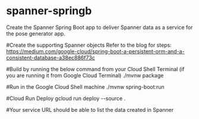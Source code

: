 # spanner-springb
Create the Spanner Spring Boot app to deliver Spanner data as a service for the pose generator app.

#Create the supporting Spanner objects
Refer to the blog for steps: https://medium.com/google-cloud/spring-boot-a-persistent-orm-and-a-consistent-database-a38ec886f73c

#Build by running the below command from your Cloud Shell Terminal (if you are running it from Google Cloud Terminal)
./mvnw package

#Run in the Google Cloud Shell machine
./mvnw spring-boot:run

#Cloud Run Deploy
gcloud run deploy --source .

#Your service URL should be able to list the data created in Spanner

